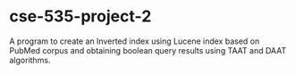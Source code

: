# cse-535-project-2
A program to create an Inverted index using Lucene index based on PubMed corpus and obtaining boolean query results using TAAT and DAAT algorithms.
